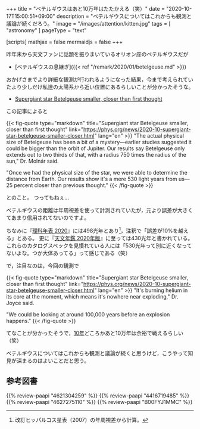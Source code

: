 +++
title = "ベテルギウスはあと10万年はたたかえる（笑）"
date =  "2020-10-17T15:00:51+09:00"
description = "ベテルギウスについてはこれからも観測と議論が続くだろう。"
image = "/images/attention/kitten.jpg"
tags = [ "astronomy" ]
pageType = "text"

[scripts]
  mathjax = false
  mermaidjs = false
+++

昨年末から天文ファンに話題を振りまいているオリオン座のベテルギウスだが

- [ベテルギウスの息継ぎ]({{< ref "/remark/2020/01/betelgeuse.md" >}})

おかげさまでより詳細な観測が行われるようになった結果，今まで考えられていたより少しだけ私達の太陽系から近い位置にあるらしいことが分かったそうな。

- [Supergiant star Betelgeuse smaller, closer than first thought](https://phys.org/news/2020-10-supergiant-star-betelgeuse-smaller-closer.html)

この記事によると

{{< fig-quote type="markdown" title="Supergiant star Betelgeuse smaller, closer than first thought" link="https://phys.org/news/2020-10-supergiant-star-betelgeuse-smaller-closer.html" lang="en" >}}
"The actual physical size of Betelgeuse has been a bit of a mystery—earlier studies suggested it could be bigger than the orbit of Jupiter. Our results say Betelgeuse only extends out to two thirds of that, with a radius 750 times the radius of the sun," Dr. Molnár said.

"Once we had the physical size of the star, we were able to determine the distance from Earth. Our results show it's a mere 530 light years from us—25 percent closer than previous thought."
{{< /fig-quote >}}

とのこと。
つってもねぇ...

ベテルギウスの距離は年周視差を使って計測されていたが，元より誤差が大きくてあまり信用されてないのですよ。

ちなみに『[理科年表 2020](https://www.amazon.co.jp/dp/4621304259?tag=baldandersinf-22&linkCode=ogi&th=1&psc=1)』には498光年とあり[^sc1]，注釈で「誤差が10%を越える」とある。
更に『[天文年鑑 2020年版](https://www.amazon.co.jp/dp/4416719485?tag=baldandersinf-22&linkCode=ogi&th=1&psc=1)』に至っては430光年と書かれている。
これらのカタログスペックを見慣れている人には「530光年って別に近くなってないよな。つか大体あってる」って感じである（笑）

[^sc1]: 改訂ヒッパルコス星表（2007）の年周視差から計算。

で，注目なのは，今回の観測で

{{< fig-quote type="markdown" title="Supergiant star Betelgeuse smaller, closer than first thought" link="https://phys.org/news/2020-10-supergiant-star-betelgeuse-smaller-closer.html" lang="en" >}}
"It's burning helium in its core at the moment, which means it's nowhere near exploding," Dr. Joyce said.

"We could be looking at around 100,000 years before an explosion happens."
{{< /fig-quote >}}

てなことが分かったそうで，[10年](https://dic.pixiv.net/a/%E3%83%9E%E3%83%BB%E3%82%AF%E3%83%99)どころかあと10万年は余裕で戦えるらしい（笑）

ベテルギウスについてはこれからも観測と議論が続くと思うけど，こうやって知見が深まるのはよいことだと思う。

## 参考図書

{{% review-paapi "4621304259" %}} <!-- 理科年表 2020 -->
{{% review-paapi "4416719485" %}} <!-- 天文年鑑 2020年版 -->
{{% review-paapi "4627275110" %}} <!-- 天体物理学 -->
{{% review-paapi "B00FYJ1MMC" %}} <!-- 機動戦士ガンダム -->
<!-- eof -->
